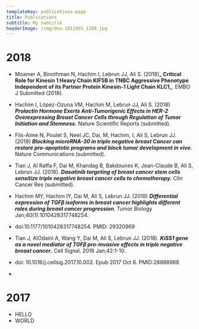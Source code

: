 ```yaml
---
templateKey: publications-page
title: Publications
subtitle: My subtitle
headerImage: /img/dna-1811955_1280.jpg
---
```

# 2018

* Moamer A, Binothman N, Hachim I, Lebrun JJ, Ali S. (2018)**_ Critical Role for Kinesin 1 Heavy Chain KIF5B in TNBC Aggressive Phenotype Independent of its Partner Protein Kinesin-1 Light Chain KLC1_**. EMBO J Submitted (2018).



* Hachim I, López-Ozuna VM, Hachim M, Lebrun JJ, Ali S. (2018) **_Prolactin Hormone Exerts Anti-Tumorigenic Effects in HER-2 Overexpressing Breast Cancer Cells through Regulation of Tumor Initiation and Stemness._** Nature Scientific Reports (submitted).



* Fils-Aime N, Poulet S, Neel JC, Dai, M, Hachim, I, Ali S, Lebrun JJ. (2018) **_Blocking microRNA-30 in triple negative breast Cancer can restore pro-apoptotic programs and block tumor development in vivo_**. Nature Communications (submitted).



* Tian J, Al Raffa F, Dai M, Khandag B, Bakdounes K, Jean-Claude B, Ali S, Lebrun JJ. (2018). **_Dasatinib targeting of breast cancer stem cells sensitize triple negative breast cancer cells to chemotherapy._** Clin Cancer Res (submitted).



* Hachim MY, Hachim IY, Dai M, Ali S, Lebrun JJ. (2018) **_Differential expression of TGFβ isoforms in breast cancer highlights different roles during breast cancer progression_**. Tumor Biology Jan;40(1):1010428317748254. 
* doi:10.1177/1010428317748254. PMID: 29320969



* Tian J, AlOdaini A, Wang Y, Dai M, Ali S, Lebrun JJ. (2018). **_KiSS1 gene as a novel mediator of TGFβ pro-invasive effects in triple negative breast cancer_.** Cell Signal. 2018 Jan;42:1-10. 
* doi: 10.1016/j.cellsig.2017.10.002. Epub 2017 Oct 6. PMID:28988968



* 

# 2017

* HELLO
* WORLD

